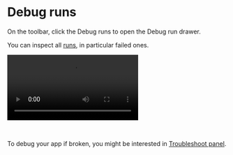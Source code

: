 # Debug runs

On the toolbar, click the Debug runs to open the Debug run drawer.

You can inspect all [runs](../core_concepts/5_monitor_past_and_future_runs/index.mdx), in particular failed ones.

<video
	className="border-2 rounded-lg object-cover w-full h-full dark:border-gray-800"
	controls
    autoPlay
	src="/videos/debug_app.mp4"
/>

<br/>

To debug your app if broken, you might be interested in [Troubleshoot panel](./3_troubleshoot_panel/index.mdx).